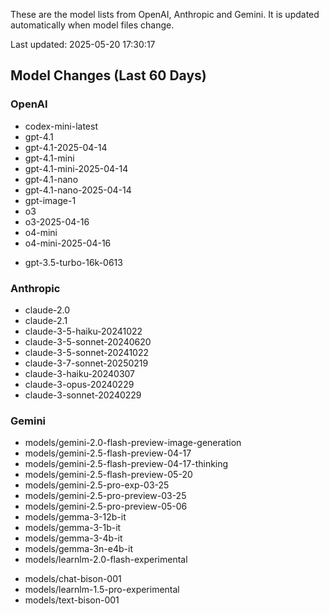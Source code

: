 These are the model lists from OpenAI, Anthropic and Gemini.
It is updated automatically when model files change.

Last updated: 2025-05-20 17:30:17

## Model Changes (Last 60 Days)

### OpenAI

+ codex-mini-latest
+ gpt-4.1
+ gpt-4.1-2025-04-14
+ gpt-4.1-mini
+ gpt-4.1-mini-2025-04-14
+ gpt-4.1-nano
+ gpt-4.1-nano-2025-04-14
+ gpt-image-1
+ o3
+ o3-2025-04-16
+ o4-mini
+ o4-mini-2025-04-16
- gpt-3.5-turbo-16k-0613

### Anthropic

+ claude-2.0
+ claude-2.1
+ claude-3-5-haiku-20241022
+ claude-3-5-sonnet-20240620
+ claude-3-5-sonnet-20241022
+ claude-3-7-sonnet-20250219
+ claude-3-haiku-20240307
+ claude-3-opus-20240229
+ claude-3-sonnet-20240229

### Gemini

+ models/gemini-2.0-flash-preview-image-generation
+ models/gemini-2.5-flash-preview-04-17
+ models/gemini-2.5-flash-preview-04-17-thinking
+ models/gemini-2.5-flash-preview-05-20
+ models/gemini-2.5-pro-exp-03-25
+ models/gemini-2.5-pro-preview-03-25
+ models/gemini-2.5-pro-preview-05-06
+ models/gemma-3-12b-it
+ models/gemma-3-1b-it
+ models/gemma-3-4b-it
+ models/gemma-3n-e4b-it
+ models/learnlm-2.0-flash-experimental
- models/chat-bison-001
- models/learnlm-1.5-pro-experimental
- models/text-bison-001

